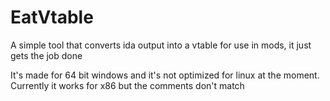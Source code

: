 # EatVtable
A simple tool that converts ida output into a vtable for use in mods, it just gets the job done

It's made for 64 bit windows and it's not optimized for linux at the moment. Currently it works for x86 but the comments don't match